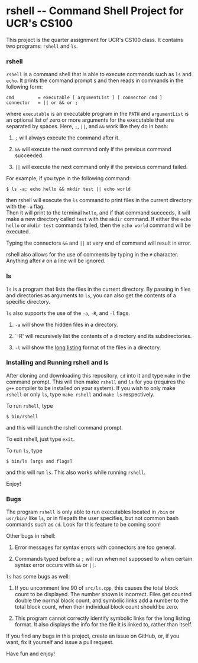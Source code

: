 # rshell -- Command Shell Project for UCR's CS100

This project is the quarter assignment for UCR's CS100 class.
It contains two programs: `rshell` and `ls`.

### rshell

`rshell` is a command shell that is able to execute commands such as `ls` and `echo`.  It prints the command prompt `$` and then reads in commands in the following form:
```
cmd         = executable [ argumentList ] [ connector cmd ]
connector   = || or && or ;
```
where `executable` is an executable program in the `PATH` and `argumentList` is an optional list of zero or more arguments for the executable that are separated by spaces.
Here, `;`, `||`, and `&&` work like they do in bash:

1. `;` will always execute the command after it.

2. `&&` will execute the next command only if the previous command succeeded.

3. `||` will execute the next command only if the previous command failed.

For example, if you type in the following command:
```
$ ls -a; echo hello && mkdir test || echo world
```
then rshell will execute the `ls` command to print files in the current directory with the `-a` flag.  
Then it will print to the terminal `hello`, and if that command succeeds, it will make a new directory called `test` with the `mkdir` command.
If either the `echo hello` or `mkdir test` commands failed, then the `echo world` command will be executed.

Typing the connectors `&&` and `||` at very end of command will result in error.

rshell also allows for the use of comments by typing in the `#` character.
Anything after `#` on a line will be ignored.

### ls

`ls` is a program that lists the files in the current directory.
By passing in files and directories as arguments to `ls`, you can also get the contents of a specific directory.

`ls` also supports the use of the `-a`, `-R`, and `-l` flags.

1. `-a` will show the hidden files in a directory.

2. `-R' will recursively list the contents of a directory and its subdirectories.

3. `-l` will show the [long listing](http://forum.linuxcareer.com/threads/1659-ls-command-with-a-long-listing-format-output) format of the files in a directory.

### Installing and Running rshell and ls

After cloning and downloading this repository, `cd` into it and type `make` in the command prompt. This will then make `rshell` and `ls`  for you (requires the `g++` compiler to be installed on your system).
If you wish to only make `rshell` or only `ls`, type `make rshell` and `make ls` respectively.

To run `rshell`, type
```
$ bin/rshell
```
and this will launch the rshell command prompt.

To exit rshell, just type `exit`.

To run `ls`, type
```
$ bin/ls [args and flags]
```
and this will run `ls`.
This also works while running `rshell`.

 Enjoy!

### Bugs

The program `rshell` is only able to run executables located in `/bin` or `usr/bin/` like `ls`, or in filepath the user specifies, but not common bash commands such as `cd`.
Look for this feature to be coming soon!

Other bugs in rshell:

1. Error messages for syntax errors with connectors are too general.

2. Commands typed before a `;` will run when not supposed to when certain syntax error occurs with `&&` or `||`.

`ls` has some bugs as well:

1. If you uncomment line 90 of `src/ls.cpp`, this causes the total block count to be displayed.
The number shown is incorrect. Files get counted double the normal block count, and symbolic links add a number to the total block count, when their individual block count should be zero.

2. This program cannot correctly identify symbolic links for the long listing format.
It also displays the info for the file it is linked to, rather than itself.

If you find any bugs in this project, create an issue on GitHub, or, if you want, fix it yourself and issue a pull request.

Have fun and enjoy!
